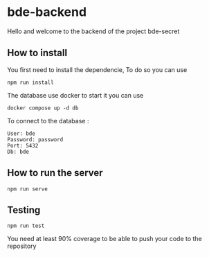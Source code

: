 # bde-backend

Hello and welcome to the backend of the project bde-secret

## How to install

You first need to install the dependencie,
To do so you can use
```
npm run install
```

The database use docker to start it you can use
```
docker compose up -d db
```

To connect to the database :
```
User: bde
Password: password
Port: 5432
Db: bde
```

## How to run the server

```
npm run serve
```

## Testing

```
npm run test
```

You need at least 90% coverage to be able to push your code to the repository